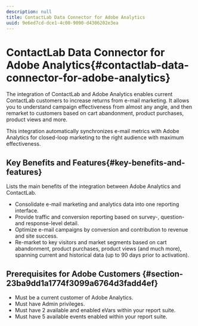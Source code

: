 ```yaml
---
description: null
title: ContactLab Data Connector for Adobe Analytics
uuid: 9e6ed7cd-dce1-4c00-9090-d4306202e3ea
---
```


# ContactLab Data Connector for Adobe Analytics{#contactlab-data-connector-for-adobe-analytics}

The integration of ContactLab and Adobe Analytics enables current ContactLab customers to increase returns from e-mail marketing. It allows you to understand campaign effectiveness from almost any angle, and then remarket to customers based on cart abandonment, product purchases, product views and more.

This integration automatically synchronizes e-mail metrics with Adobe Analytics for closed-loop marketing to the right audience with maximum effectiveness.

## Key Benefits and Features{#key-benefits-and-features}

Lists the main benefits of the integration between Adobe Analytics and ContactLab.

* Consolidate e-mail marketing and analytics data into one reporting interface.
* Provide traffic and conversion reporting based on survey-, question- and response-level detail.
* Optimize e-mail campaigns by conversion and contribution to revenue and site success.
* Re-market to key visitors and market segments based on cart abandonment, product purchases, product views (and much more), spanning current and historical data (up to 90 days prior to activation).

## Prerequisites for Adobe Customers {#section-23ba9dd1a1774f3099a6764d3fadd4ef}

* Must be a current customer of Adobe Analytics.
* Must have Admin privileges.
* Must have 2 available and enabled eVars within your report suite.
* Must have 5 available events enabled within your report suite.
